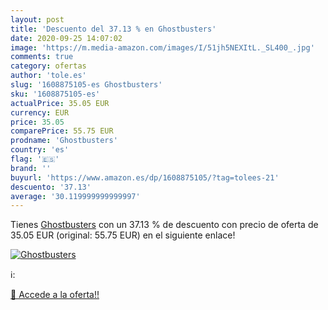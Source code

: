```yaml
---
layout: post
title: 'Descuento del 37.13 % en Ghostbusters'
date: 2020-09-25 14:07:02
image: 'https://m.media-amazon.com/images/I/51jh5NEXItL._SL400_.jpg'
comments: true
category: ofertas
author: 'tole.es'
slug: '1608875105-es Ghostbusters'
sku: '1608875105-es'
actualPrice: 35.05 EUR
currency: EUR
price: 35.05
comparePrice: 55.75 EUR
prodname: 'Ghostbusters'
country: 'es'
flag: '🇪🇸'
brand: ''
buyurl: 'https://www.amazon.es/dp/1608875105/?tag=tolees-21'
descuento: '37.13'
average: '30.119999999999997'
---
```


Tienes [Ghostbusters](https://www.amazon.es/dp/1608875105/?tag=tolees-21) con un 37.13 % de descuento con precio de oferta de 35.05 EUR (original: 55.75 EUR) en el siguiente enlace!

[![Ghostbusters](https://m.media-amazon.com/images/I/51jh5NEXItL._SL400_.jpg)](https://www.amazon.es/dp/1608875105/?tag=tolees-21)

ℹ️:


[🛒 Accede a la oferta!!](https://www.amazon.es/dp/1608875105/?tag=tolees-21)
